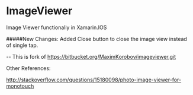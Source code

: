 # ImageViewer

Image Viewer functionaliy in Xamarin.IOS

#####New Changes:
Added Close button to close the image view instead of single tap.


--
This is fork of https://bitbucket.org/MaximKorobov/imageviewer.git

Other References:

http://stackoverflow.com/questions/15180098/photo-image-viewer-for-monotouch
